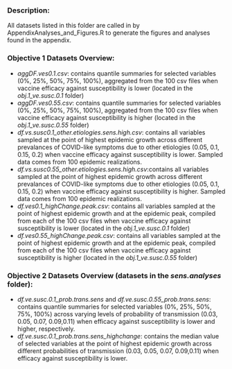 ### Description:
All datasets listed in this folder are called in by AppendixAnalyses_and_Figures.R to generate the figures and analyses found in the appendix. 

### Objective 1 Datasets Overview:
- *aggDF.ves0.1.csv*: contains quantile summaries for selected variables (0%, 25%, 50%, 75%, 100%), aggregated from the 100 csv files when vaccine efficacy against susceptibility is lower (located in the *obj.1_ve.susc.0.1* folder)
- *aggDF.ves0.55.csv*: contains quantile summaries for selected variables (0%, 25%, 50%, 75%, 100%), aggregated from the 100 csv files when vaccine efficacy against susceptibility is higher (located in the *obj.1_ve.susc.0.55* folder)
- *df.vs.susc0.1_other.etiologies.sens.high.csv*: contains all variables sampled at the point of highest epidemic growth across different prevalances of COVID-like symptoms due to other etiologies (0.05, 0.1, 0.15, 0.2) when vaccine efficacy against susceptibility is lower. Sampled data comes from 100 epidemic realizations. 
- *df.vs.susc0.55_other.etiologies.sens.high.csv*:contains all variables sampled at the point of highest epidemic growth across different prevalances of COVID-like symptoms due to other etiologies (0.05, 0.1, 0.15, 0.2) when vaccine efficacy against susceptibility is higher. Sampled data comes from 100 epidemic realizations. 
- *df.ves0.1_highChange.peak.csv*: contains all variables sampled at the point of highest epidemic growth and at the epidemic peak, compiled from each of the 100 csv files when vaccine efficacy against susceptibility is lower (located in the *obj.1_ve.susc.0.1* folder)
- *df.ves0.55_highChange.peak.csv*: contains all variables sampled at the point of highest epidemic growth and at the epidemic peak, compiled from each of the 100 csv files when vaccine efficacy against susceptibility is higher (located in the *obj.1_ve.susc.0.55* folder)

### Objective 2 Datasets Overview (datasets in the *sens.analyses* folder):
- *df.ve.susc.0.1_prob.trans.sens* and *df.ve.susc.0.55_prob.trans.sens*: contains quantile summaries for selected variables (0%, 25%, 50%, 75%, 100%) across varying levels of probability of transmission (0.03, 0.05, 0.07, 0.09,0.11) when efficacy against susceptibility is lower and higher, respectively. 
- *df.ve.susc.0.1_prob.trans.sens_highchange*: contains the median value of selected variables at the point of highest epidemic growth across different probabilities of transmission (0.03, 0.05, 0.07, 0.09,0.11) when efficacy against susceptibility is lower. 
